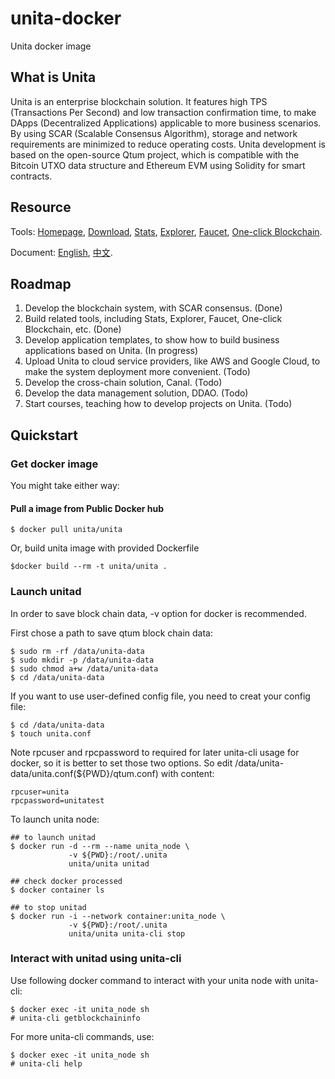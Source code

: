 # unita-docker
Unita docker image

## What is Unita

Unita is an enterprise blockchain solution. It features high TPS (Transactions Per Second) and low transaction confirmation time, to make DApps (Decentralized Applications) applicable to more business scenarios. By using SCAR (Scalable Consensus Algorithm), storage and network requirements are minimized to reduce operating costs. Unita development is based on the open-source Qtum project, which is compatible with the Bitcoin UTXO data structure and Ethereum EVM using Solidity for smart contracts.

## Resource

Tools: [Homepage](https://unita.network), [Download](https://github.com/UnitaNetwork/unita/releases), [Stats](https://stats.unita.network), [Explorer](https://explorer.unita.network), [Faucet](https://faucet.unita.network), [One-click Blockchain](https://chain.unita.network).

Document: [English](https://doc.unita.network/en/), [中文](https://doc.unita.network/zh/).

## Roadmap
1. Develop the blockchain system, with SCAR consensus. (Done)
2. Build related tools, including Stats, Explorer, Faucet, One-click Blockchain, etc. (Done)
3. Develop application templates, to show how to build business applications based on Unita. (In progress)
4. Upload Unita to cloud service providers, like AWS and Google Cloud, to make the system deployment more convenient. (Todo)
5. Develop the cross-chain solution, Canal. (Todo)
6. Develop the data management solution, DDAO. (Todo)
7. Start courses, teaching how to develop projects on Unita. (Todo)

## Quickstart

### Get docker image

You might take either way:

#### Pull a image from Public Docker hub
```
$ docker pull unita/unita
```

Or, build unita image with provided Dockerfile
```
$docker build --rm -t unita/unita .
```
### Launch unitad

In order to save block chain data, -v option for docker is recommended.

First chose a path to save qtum block chain data:

```
$ sudo rm -rf /data/unita-data
$ sudo mkdir -p /data/unita-data
$ sudo chmod a+w /data/unita-data
$ cd /data/unita-data
```

If you want to use user-defined config file, you need to creat your config file:
```
$ cd /data/unita-data
$ touch unita.conf
 ```
Note rpcuser and rpcpassword to required for later unita-cli usage for docker, so it is better to set those two options. So edit /data/unita-data/unita.conf(${PWD}/qtum.conf) with content:
```
rpcuser=unita
rpcpassword=unitatest
```

To launch unita node:

```
## to launch unitad
$ docker run -d --rm --name unita_node \
             -v ${PWD}:/root/.unita  
             unita/unita unitad

## check docker processed
$ docker container ls

## to stop unitad
$ docker run -i --network container:unita_node \
             -v ${PWD}:/root/.unita
             unita/unita unita-cli stop
```
### Interact with unitad using unita-cli
Use following docker command to interact with your unita node with unita-cli:
```
$ docker exec -it unita_node sh
# unita-cli getblockchaininfo
```

For more unita-cli commands, use:
```
$ docker exec -it unita_node sh
# unita-cli help
```
